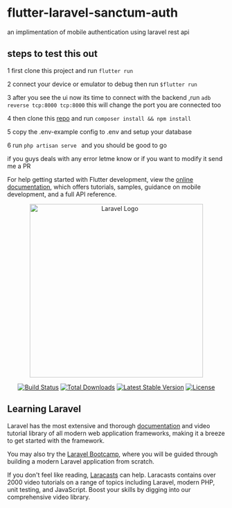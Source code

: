 # flutter-laravel-sanctum-auth

an implimentation of mobile authentication using laravel rest api 

## steps to test this out 
1 first clone this project and run ``` flutter run   ```

2 connect your device or emulator to debug then run ```$flutter run ```

3 after you see the ui now its time to connect with the backend ,run ```adb reverse tcp:8000 tcp:8000``` this will change the port you are connected too

4 then clone this [repo](https://github.com/anonymousdomain/laravel-auth-api) and run ```composer install && npm install ```

5 copy the .env-example config to .env and setup your database 

6 run ```php artisan serve ``` and you should be good to  go 

if you guys deals with any error letme know or if you want to modify it send me a PR

For help getting started with Flutter development, view the
[online documentation](https://docs.flutter.dev/), which offers tutorials,
samples, guidance on mobile development, and a full API reference.

<p align="center"><a href="https://laravel.com" target="_blank"><img src="https://raw.githubusercontent.com/laravel/art/master/logo-lockup/5%20SVG/2%20CMYK/1%20Full%20Color/laravel-logolockup-cmyk-red.svg" width="400" alt="Laravel Logo"></a></p>

<p align="center">
<a href="https://travis-ci.org/laravel/framework"><img src="https://travis-ci.org/laravel/framework.svg" alt="Build Status"></a>
<a href="https://packagist.org/packages/laravel/framework"><img src="https://img.shields.io/packagist/dt/laravel/framework" alt="Total Downloads"></a>
<a href="https://packagist.org/packages/laravel/framework"><img src="https://img.shields.io/packagist/v/laravel/framework" alt="Latest Stable Version"></a>
<a href="https://packagist.org/packages/laravel/framework"><img src="https://img.shields.io/packagist/l/laravel/framework" alt="License"></a>
</p>

## Learning Laravel

Laravel has the most extensive and thorough [documentation](https://laravel.com/docs) and video tutorial library of all modern web application frameworks, making it a breeze to get started with the framework.

You may also try the [Laravel Bootcamp](https://bootcamp.laravel.com), where you will be guided through building a modern Laravel application from scratch.

If you don't feel like reading, [Laracasts](https://laracasts.com) can help. Laracasts contains over 2000 video tutorials on a range of topics including Laravel, modern PHP, unit testing, and JavaScript. Boost your skills by digging into our comprehensive video library.

